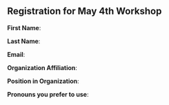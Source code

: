 ## Registration for May 4th Workshop

**First Name**:

**Last Name**:

**Email**:

**Organization Affiliation**:

**Position in Organization**:

**Pronouns you prefer to use**:
